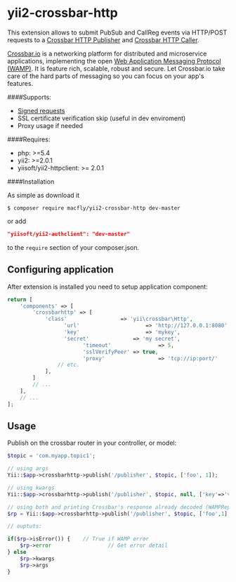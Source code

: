 # yii2-crossbar-http

This extension allows to submit PubSub and CallReg events via HTTP/POST requests to a [Crossbar HTTP Publisher](http://crossbar.io/docs/HTTP-Bridge-Publisher/) and [Crossbar HTTP Caller](http://crossbar.io/docs/HTTP-Bridge-Caller/).

[Crossbar.io](http://crossbar.io/) is a networking platform for distributed and microservice applications, implementing the open [Web Application Messaging Protocol (WAMP)](http://wamp-proto.org/). It is feature rich, scalable, robust and secure. Let Crossbar.io take care of the hard parts of messaging so you can focus on your app's features. 

####Supports:

* [Signed requests](http://crossbar.io/docs/HTTP-Bridge-Publisher/#signed-requests)
* SSL certificate verification skip (useful in dev enviroment)
* Proxy usage if needed

####Requires:

* php: >=5.4
* yii2: >=2.0.1
* yiisoft/yii2-httpclient: >= 2.0.1

####Installation

As simple as download it 

```console
$ composer require macfly/yii2-crossbar-http dev-master
```

or add

```json
"yiisoft/yii2-authclient": "dev-master"
```

to the `require` section of your composer.json.

## Configuring application

After extension is installed you need to setup application component:

```php
return [
    'components' => [
        'crossbarhttp' => [
            'class'					=> 'yii\crossbar\Http',
			      'url'						=> 'http://127.0.0.1:8080', // Crossbar router url
			      'key'						=> 'mykey',									// Key if signed request is used (optionel)
			      'secret'				=> 'my secret',							// Secret if signed request is used (optional)
						'timeout'				=> 5,												// Conenction timeout (default: 5 seconds)
						'sslVerifyPeer'	=> true,										// Check ssl certificate (default: true)
						'proxy'					=> 'tcp://ip:port/'					// Proxy to use to access url (optional)
                // etc.
            ],
        ]
        // ...
    ],
    // ...
];
```

## Usage

Publish on the crossbar router in your controller, or model:

````php
$topic = 'com.myapp.topic1';

// using args
Yii::$app->crossbarhttp->publish('/publisher', $topic, ['foo', 1]);

// using kwargs
Yii::$app->crossbarhttp->publish('/publisher', $topic, null, ['key'=>'value']);

// using both and printing Crossbar's response already decoded (WAMPReply Object):
$rp = Yii::$app->crossbarhttp->publish('/publisher', $topic, ['foo',1], ['key'=>'value']);

// ouptuts:

if($rp->isError()) {	// True if WAMP error
	$rp->error 		 			// Get error detail
} else
	$rp->kwargs
	$rp->args
}

````
